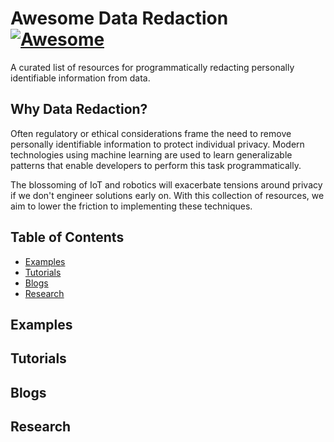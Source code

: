 # Awesome Data Redaction [![Awesome](https://cdn.rawgit.com/sindresorhus/awesome/d7305f38d29fed78fa85652e3a63e154dd8e8829/media/badge.svg)](https://github.com/jtoy/awesome)
A curated list of resources for programmatically redacting personally identifiable information from data.

## Why Data Redaction?

Often regulatory or ethical considerations frame the need to remove personally identifiable information to protect individual privacy. Modern technologies using machine learning are used to learn generalizable patterns that enable developers to perform this task programmatically. 

The blossoming of IoT and robotics will exacerbate tensions around privacy if we don't engineer solutions early on. With this collection of resources, we aim to lower the friction to implementing these techniques.

## Table of Contents

 - [Examples](#github-examples)
 - [Tutorials](#github-tutorials)
 - [Blogs](#github-blogs)
 - [Research](#github-research)


<a name="github-examples" />

## Examples

<a name="github-tutorials" />

## Tutorials 

<a name="github-blogs" />

## Blogs

<a name="github-research" />

## Research
